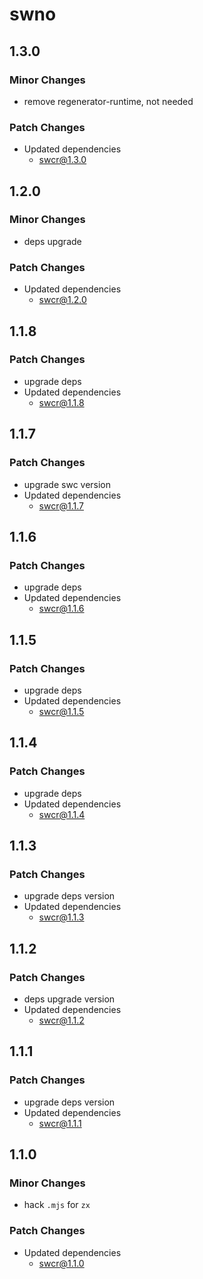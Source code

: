 # swno

## 1.3.0

### Minor Changes

- remove regenerator-runtime, not needed

### Patch Changes

- Updated dependencies
  - swcr@1.3.0

## 1.2.0

### Minor Changes

- deps upgrade

### Patch Changes

- Updated dependencies
  - swcr@1.2.0

## 1.1.8

### Patch Changes

- upgrade deps
- Updated dependencies
  - swcr@1.1.8

## 1.1.7

### Patch Changes

- upgrade swc version
- Updated dependencies
  - swcr@1.1.7

## 1.1.6

### Patch Changes

- upgrade deps
- Updated dependencies
  - swcr@1.1.6

## 1.1.5

### Patch Changes

- upgrade deps
- Updated dependencies
  - swcr@1.1.5

## 1.1.4

### Patch Changes

- upgrade deps
- Updated dependencies
  - swcr@1.1.4

## 1.1.3

### Patch Changes

- upgrade deps version
- Updated dependencies
  - swcr@1.1.3

## 1.1.2

### Patch Changes

- deps upgrade version
- Updated dependencies
  - swcr@1.1.2

## 1.1.1

### Patch Changes

- upgrade deps version
- Updated dependencies
  - swcr@1.1.1

## 1.1.0

### Minor Changes

- hack `.mjs` for `zx`

### Patch Changes

- Updated dependencies
  - swcr@1.1.0
